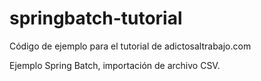 # springbatch-tutorial
Código de ejemplo para el tutorial de adictosaltrabajo.com

Ejemplo Spring Batch, importación de archivo CSV.
